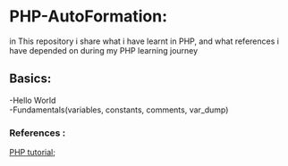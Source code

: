 # PHP-AutoFormation:
in This repository i share what i have learnt in PHP, and what references i have depended on during my PHP learning journey  
## Basics: 
-Hello World  
-Fundamentals(variables, constants, comments, var_dump)  





### References :  
[PHP tutorial](https://www.phptutorial.net/);